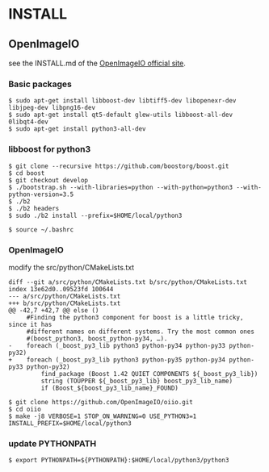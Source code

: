 # INSTALL

## OpenImageIO

see the INSTALL.md of the [OpenImageIO official site](https://github.com/OpenImageIO/oiio).

### Basic packages

```
$ sudo apt-get install libboost-dev libtiff5-dev libopenexr-dev libjpeg-dev libpng16-dev
$ sudo apt-get install qt5-default glew-utils libboost-all-dev 0libqt4-dev
$ sudo apt-get install python3-all-dev
```


### libboost for python3
```
$ git clone --recursive https://github.com/boostorg/boost.git
$ cd boost
$ git checkout develop
$ ./bootstrap.sh --with-libraries=python --with-python=python3 --with-python-version=3.5
$ ./b2
$ ./b2 headers
$ sudo ./b2 install --prefix=$HOME/local/python3

```

```
$ source ~/.bashrc
```

### OpenImageIO

modify the src/python/CMakeLists.txt

```
diff --git a/src/python/CMakeLists.txt b/src/python/CMakeLists.txt
index 13e62d0..09523fd 100644
--- a/src/python/CMakeLists.txt
+++ b/src/python/CMakeLists.txt
@@ -42,7 +42,7 @@ else ()
     #Finding the python3 component for boost is a little tricky, since it has
     #different names on different systems. Try the most common ones
     #(boost_python3, boost_python-py34, …).
-    foreach (_boost_py3_lib python3 python-py34 python-py33 python-py32)
+    foreach (_boost_py3_lib python3 python-py35 python-py34 python-py33 python-py32)
         find_package (Boost 1.42 QUIET COMPONENTS ${_boost_py3_lib})
         string (TOUPPER ${_boost_py3_lib} boost_py3_lib_name)
         if (Boost_${boost_py3_lib_name}_FOUND)
```

```
$ git clone https://github.com/OpenImageIO/oiio.git
$ cd oiio
$ make -j8 VERBOSE=1 STOP_ON_WARNING=0 USE_PYTHON3=1 INSTALL_PREFIX=$HOME/local/python3 
```

### update PYTHONPATH

```
$ export PYTHONPATH=${PYTHONPATH}:$HOME/local/python3/python3
```